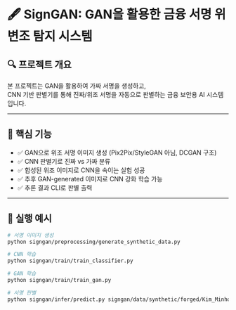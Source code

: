# 🖋️ SignGAN: GAN을 활용한 금융 서명 위변조 탐지 시스템

## 🔍 프로젝트 개요

본 프로젝트는 GAN을 활용하여 가짜 서명을 생성하고,  
CNN 기반 판별기를 통해 진짜/위조 서명을 자동으로 판별하는 금융 보안용 AI 시스템입니다.


---

## 🧠 핵심 기능

- ✅ GAN으로 위조 서명 이미지 생성 (Pix2Pix/StyleGAN 아님, DCGAN 구조)
- ✅ CNN 판별기로 진짜 vs 가짜 분류
- ✅ 합성된 위조 이미지로 CNN을 속이는 실험 성공
- ✅ 추후 GAN-generated 이미지로 CNN 강화 학습 가능
- ✅ 추론 결과 CLI로 판별 출력

---

## 🚀 실행 예시

```bash
# 서명 이미지 생성
python signgan/preprocessing/generate_synthetic_data.py

# CNN 학습
python signgan/train/train_classifier.py

# GAN 학습
python signgan/train/train_gan.py

# 서명 판별
python signgan/infer/predict.py signgan/data/synthetic/forged/Kim_Minho_forged_1.png


